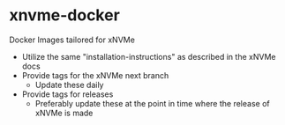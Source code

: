 # xnvme-docker

Docker Images tailored for xNVMe

* Utilize the same "installation-instructions" as described in the xNVMe docs
* Provide tags for the xNVMe next branch
  - Update these daily
* Provide tags for releases
  - Preferably update these at the point in time where the release of xNVMe is made

